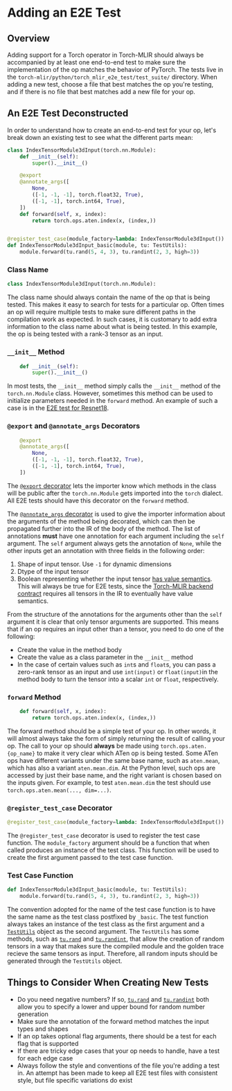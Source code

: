 # Adding an E2E Test

## Overview

Adding support for a Torch operator in Torch-MLIR should always be accompanied
by at least one end-to-end test to make sure the implementation of the op
matches the behavior of PyTorch. The tests live in the
`torch-mlir/python/torch_mlir_e2e_test/test_suite/` directory. When adding a new
test, choose a file that best matches the op you're testing, and if there is no
file that best matches add a new file for your op.

## An E2E Test Deconstructed

In order to understand how to create an end-to-end test for your op, let's break
down an existing test to see what the different parts mean:

```python
class IndexTensorModule3dInput(torch.nn.Module):
    def __init__(self):
        super().__init__()

    @export
    @annotate_args([
        None,
        ([-1, -1, -1], torch.float32, True),
        ([-1, -1], torch.int64, True),
    ])
    def forward(self, x, index):
        return torch.ops.aten.index(x, (index,))


@register_test_case(module_factory=lambda: IndexTensorModule3dInput())
def IndexTensorModule3dInput_basic(module, tu: TestUtils):
    module.forward(tu.rand(5, 4, 3), tu.randint(2, 3, high=3))
```

### Class Name


```python
class IndexTensorModule3dInput(torch.nn.Module):
```

The class name should always contain the name of the op that is being
tested. This makes it easy to search for tests for a particular op. Often times
an op will require multiple tests to make sure different paths in the
compilation work as expected. In such cases, it is customary to add extra
information to the class name about what is being tested. In this example, the
op is being tested with a rank-3 tensor as an input.

### `__init__` Method

```python
    def __init__(self):
        super().__init__()
```

In most tests, the `__init__` method simply calls the `__init__` method of the
`torch.nn.Module` class. However, sometimes this method can be used to
initialize parameters needed in the `forward` method. An example of such a case
is in the [E2E test for Resnet18](https://github.com/llvm/torch-mlir/blob/ba17a4d6c09b4bbb4ef21b1d8d4a93cb056be109/python/torch_mlir_e2e_test/test_suite/vision_models.py#L17-L22).


### `@export` and `@annotate_args` Decorators

```python
    @export
    @annotate_args([
        None,
        ([-1, -1, -1], torch.float32, True),
        ([-1, -1], torch.int64, True),
    ])
```

The [`@export` decorator](https://github.com/llvm/torch-mlir/blob/ba17a4d6c09b4bbb4ef21b1d8d4a93cb056be109/python/torch_mlir_e2e_test/torchscript/annotations.py#L30)
lets the importer know which methods in the class will be public after the
`torch.nn.Module` gets imported into the `torch` dialect. All E2E tests should
have this decorator on the `forward` method.

The [`@annotate_args` decorator](https://github.com/llvm/torch-mlir/blob/ba17a4d6c09b4bbb4ef21b1d8d4a93cb056be109/python/torch_mlir_e2e_test/torchscript/annotations.py#L53)
is used to give the importer information about the arguments of the method being
decorated, which can then be propagated further into the IR of the body of the
method. The list of annotations **must** have one annotation for each argument
including the `self` argument. The `self` argument always gets the annotation of
`None`, while the other inputs get an annotation with three fields in the
following order:

1. Shape of input tensor. Use `-1` for dynamic dimensions
2. Dtype of the input tensor
3. Boolean representing whether the input tensor [has value semantics](https://github.com/llvm/torch-mlir/blob/ba17a4d6c09b4bbb4ef21b1d8d4a93cb056be109/python/torch_mlir/dialects/torch/importer/jit_ir/csrc/class_annotator.h#L54-L67). This
   will always be true for E2E tests, since the [Torch-MLIR backend contract](architecture.md#the-backend-contract) requires all tensors in the
   IR to eventually have value semantics.

From the structure of the annotations for the arguments other than the `self`
argument it is clear that only tensor arguments are supported. This means that
if an op requires an input other than a tensor, you need to do one of the
following:

- Create the value in the method body
- Create the value as a class parameter in the `__init__` method
- In the case of certain values such as `int`s and `float`s, you can pass a
  zero-rank tensor as an input and use `int(input)` or `float(input)`in the
  method body to turn the tensor into a scalar `int` or `float`, respectively.

### `forward` Method

```python
    def forward(self, x, index):
        return torch.ops.aten.index(x, (index,))
```

The forward method should be a simple test of your op. In other words, it will
almost always take the form of simply returning the result of calling your
op. The call to your op should **always** be made using
`torch.ops.aten.{op_name}` to make it very clear which ATen op is being
tested. Some ATen ops have different variants under the same base name, such as
`aten.mean`, which has also a variant `aten.mean.dim`. At the Python level, such
ops are accessed by just their base name, and the right variant is chosen based
on the inputs given. For example, to test `aten.mean.dim` the test should use
`torch.ops.aten.mean(..., dim=...)`.

### `@register_test_case` Decorator

```python
@register_test_case(module_factory=lambda: IndexTensorModule3dInput())
```

The `@register_test_case` decorator is used to register the test case
function. The `module_factory` argument should be a function that when called
produces an instance of the test class. This function will be used to create the
first argument passed to the test case function.

### Test Case Function

```python
def IndexTensorModule3dInput_basic(module, tu: TestUtils):
    module.forward(tu.rand(5, 4, 3), tu.randint(2, 3, high=3))
```

The convention adopted for the name of the test case function is to have the
same name as the test class postfixed by `_basic`. The test function always
takes an instance of the test class as the first argument and a
[`TestUtils`](https://github.com/llvm/torch-mlir/blob/8e880a2d009b67d45fb07434ab62ec2066a11185/python/torch_mlir_e2e_test/torchscript/framework.py#L167)
object as the second argument. The `TestUtils` has some methods, such as
[`tu.rand`](https://github.com/llvm/torch-mlir/blob/8e880a2d009b67d45fb07434ab62ec2066a11185/python/torch_mlir_e2e_test/torchscript/framework.py#L182)
and
[`tu.randint`](https://github.com/llvm/torch-mlir/blob/8e880a2d009b67d45fb07434ab62ec2066a11185/python/torch_mlir_e2e_test/torchscript/framework.py#L185),
that allow the creation of random tensors in a way that makes sure the compiled
module and the golden trace recieve the same tensors as input. Therefore, all
random inputs should be generated through the `TestUtils` object.


## Things to Consider When Creating New Tests

- Do you need negative numbers? If so,
  [`tu.rand`](https://github.com/llvm/torch-mlir/blob/8e880a2d009b67d45fb07434ab62ec2066a11185/python/torch_mlir_e2e_test/torchscript/framework.py#L182)
  and
  [`tu.randint`](https://github.com/llvm/torch-mlir/blob/8e880a2d009b67d45fb07434ab62ec2066a11185/python/torch_mlir_e2e_test/torchscript/framework.py#L185)
  both allow you to specify a lower and upper bound for random number generation
- Make sure the annotation of the forward method matches the input types and
  shapes
- If an op takes optional flag arguments, there should be a test for each flag
  that is supported
- If there are tricky edge cases that your op needs to handle, have a test for
  each edge case
- Always follow the style and conventions of the file you're adding a test
  in. An attempt has been made to keep all E2E test files with consistent style,
  but file specific variations do exist

